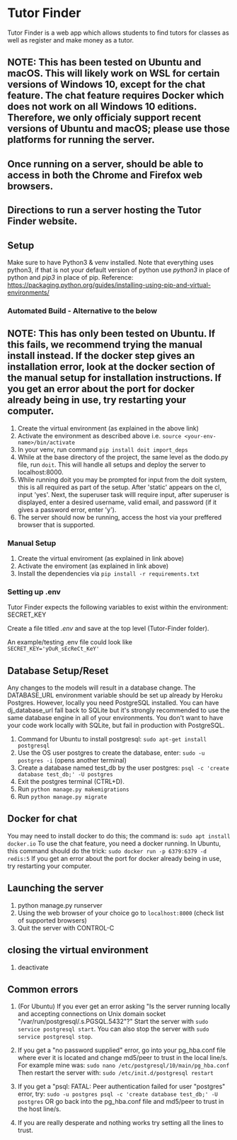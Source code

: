 # Tutor Finder

Tutor Finder is a web app which allows students to find tutors for classes as well as register and make money as a tutor.

## NOTE: This has been tested on Ubuntu and macOS. This will likely work on WSL for certain versions of Windows 10, except for the chat feature. The chat feature requires Docker which does not work on all Windows 10 editions. Therefore, we only officialy support recent versions of Ubuntu and macOS; please use those platforms for running the server.

## Once running on a server, should be able to access in both the Chrome and Firefox web browsers.

## Directions to run a server hosting the Tutor Finder website.

## Setup
Make sure to have Python3 & venv installed.
Note that everything uses python3, if that is not your default version of python use *python3* in place of python and *pip3* in place of pip.
Reference: https://packaging.python.org/guides/installing-using-pip-and-virtual-environments/

### Automated Build - Alternative to the below
## NOTE: This has only been tested on Ubuntu. If this fails, we recommend trying the manual install instead. If the docker step gives an installation error, look at the docker section of the manual setup for installation instructions. If you get an error about the port for docker already being in use, try restarting your computer.

1. Create the virtual environment (as explained in the above link)
2. Activate the environment as described above i.e. ```source <your-env-name>/bin/activate```
3. In your venv, run command ```pip install doit import_deps```
4. While at the base directory of the project, the same level as the dodo.py file, run ```doit```. This will handle all setups and deploy the server to localhost:8000.
5. While running doit you may be prompted for input from the doit system, this is all required as part of the setup. After 'static' appears on the cl, input 'yes'.
Next, the superuser task willl require input, after superuser is displayed, enter a desired username, valid email, and password (if it gives a password error, enter 'y').
6. The server should now be running, access the host via your preffered browser that is supported.

### Manual Setup


1. Create the virtual enviroment (as explained in link above)
2. Activate the enviroment (as explained in link above)
3. Install the dependencies via `pip install -r requirements.txt`

### Setting up .env

Tutor Finder expects the following variables to exist within the environment:  
SECRET_KEY  

Create a file titled *.env* and save at the top level (Tutor-Finder folder).

An example/testing .env file could look like  
`SECRET_KEY='yOuR_sEcReCt_KeY'`

## Database Setup/Reset

Any changes to the models will result in a database change. The DATABASE_URL environment variable should be set up already by Heroku Postgres.
However, locally you need PostgreSQL installed. You can have dj_database_url fall back to SQLite but it's strongly recommended to use the same database engine in all of your environments.
You don't want to have your code work locally with SQLite, but fail in production with PostgreSQL.

1. Command for Ubuntu to install postgresql: `sudo apt-get install postgresql`
2. Use the OS user postgres to create the database, enter: `sudo -u postgres -i` (opens another terminal)
3. Create a database named test_db by the user postgres: `psql -c 'create database test_db;' -U postgres`
4. Exit the postgres terminal (CTRL+D).
4. Run `python manage.py makemigrations`
5. Run `python manage.py migrate`

## Docker for chat

You may need to install docker to do this; the command is: `sudo apt install docker.io`
To use the chat feature, you need a docker running. In Ubuntu, this command should do the trick: `sudo docker run -p 6379:6379 -d redis:5`
If you get an error about the port for docker already being in use, try restarting your computer.

## Launching the server
1. python manage.py runserver
2. Using the web browser of your choice go to `localhost:8000` (check list of supported browsers)
3. Quit the server with CONTROL-C

## closing the virtual environment
1. deactivate

## Common errors

1. (For Ubuntu) If you ever get an error asking "Is the server running locally and accepting connections on Unix domain socket "/var/run/postgresql/.s.PGSQL.5432"?"
Start the server with `sudo service postgresql start`. You can also stop the server with `sudo service postgresql stop`.

2. If you get a "no password supplied" error, go into your pg_hba.conf file where ever it is located and change md5/peer to trust in the local line/s. For example mine was:
`sudo nano /etc/postgresql/10/main/pg_hba.conf`
Then restart the server with: `sudo /etc/init.d/postgresql restart`

3. If you get a "psql: FATAL:  Peer authentication failed for user "postgres" error, try: `sudo -u postgres psql -c 'create database test_db;' -U postgres`
OR go back into the pg_hba.conf file and md5/peer to trust in the host line/s.

4. If you are really desperate and nothing works try setting all the lines to trust.
